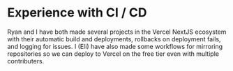# Experience with CI / CD

Ryan and I have both made several projects in the Vercel NextJS ecosystem with their automatic build and deployments, rollbacks on deployment fails, and logging for issues. 
I (Eli) have also made some workflows for mirroring repositories so we can deploy to Vercel on the free tier even with multiple contributers.
